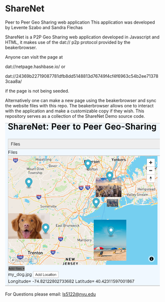 # ShareNet
Peer to Peer Geo Sharing web application
This application was developed by Levente Szabo and Sandra Flechas 

ShareNet is a P2P Geo Sharing web application developed in Javascript and HTML, it makes
use of the dat:// p2p protocol provided by the beakerbrowser. 

Anyone can visit the page at 

dat://netpage.hashbase.io/    or 

dat://24369b22719087781dfb8dd5148813d76749f4cf4f6963c54b2ee713783caa8a/

if the page is not being seeded.

Alternatively one can make a new page using the beakerbrowser and sync the website files with this repo. The 
beakerbrowser allows one to interact with the application and make a customizable copy if they
wish. This repository serves as a collection of the ShareNet Demo source code.

![Screenshot](screenshot.png)

For Questions please email: ls5122@nyu.edu





